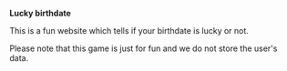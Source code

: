 **Lucky birthdate**

This is a fun website which tells if your birthdate is lucky or not. 

Please note that this game is just for fun and we do not store the user's data.